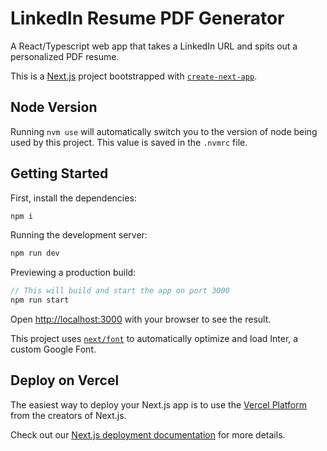 # LinkedIn Resume PDF Generator

A React/Typescript web app that takes a LinkedIn URL and spits out a
personalized PDF resume.

This is a [Next.js](https://nextjs.org/) project bootstrapped with
[`create-next-app`](https://github.com/vercel/next.js/tree/canary/packages/create-next-app).

## Node Version

Running `nvm use` will automatically switch you to the version of node being
used by this project. This value is saved in the `.nvmrc` file.

## Getting Started

First, install the dependencies:

```javascript
npm i
```

Running the development server:

```javascript
npm run dev
```

Previewing a production build:

```javascript
// This will build and start the app on port 3000
npm run start
```

Open [http://localhost:3000](http://localhost:3000) with your browser to see the
result.

This project uses
[`next/font`](https://nextjs.org/docs/basic-features/font-optimization) to
automatically optimize and load Inter, a custom Google Font.

## Deploy on Vercel

The easiest way to deploy your Next.js app is to use the
[Vercel Platform](https://vercel.com/new?utm_medium=default-template&filter=next.js&utm_source=create-next-app&utm_campaign=create-next-app-readme)
from the creators of Next.js.

Check out our
[Next.js deployment documentation](https://nextjs.org/docs/deployment) for more
details.
